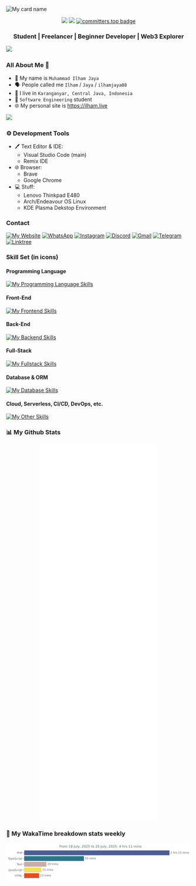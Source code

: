 ![My card name](https://cardivo-beta.vercel.app/api?name=Muhammad%20Ilham%20Jaya&description=Hi%20There,%20i%27m%20Beginner%20Developer%20and%20I%27m%20from%20Indonesia%20and%20now%20me%20%20studying%20at%20Software%20Engineering%20Major%20of%20Vocational%20High%20School%20%F0%9F%98%8A&image=https://avatars.githubusercontent.com/u/141555404&pattern=ticTacToe&colorPattern=%23eaeaea&opacity=0.5&site=https:/ilham.live&instagram=ilham.j_08&github=ilhamjaya08)




<div align="center">
<img src="https://komarev.com/ghpvc/?username=ilhamjaya08&label=PROFILE+VIEWS"/>
<a href="https://github.com/ilhamjaya08"><img src="https://img.shields.io/github/followers/ilhamjaya08?label=followers&style=social"/></a>
<a href="https://user-badge.committers.top/indonesia/ilhamjaya08"><img src="https://user-badge.committers.top/indonesia/ilhamjaya08.svg" alt="committers.top badge"></a>
</div>

<h3 align="center">
Student | Freelancer | Beginner Developer | Web3 Explorer
</h3>

<img src="https://user-images.githubusercontent.com/73097560/115834477-dbab4500-a447-11eb-908a-139a6edaec5c.gif">

### All About Me 👤
- 🤵 My name is `Muhammad Ilham Jaya`
- 🗣️ People called me `Ilham` / `Jaya` / `ilhamjaya08`
- 🏡 I live in `Karanganyar, Central Java, Indonesia`
- 🏫 `Software Engineering` student
- 🌐 My personal site is <a href="https://ilham.live">https://ilham.live</a>

<img src="https://user-images.githubusercontent.com/73097560/115834477-dbab4500-a447-11eb-908a-139a6edaec5c.gif">

### ⚙️ Development Tools
- 🖊️ Text Editor & IDE:
  - Visual Studio Code (main)
  - Remix IDE
- 🌐 Browser:
  - Brave
  - Google Chrome
- 💻 Stuff:
  - Lenovo Thinkpad E480
  - Arch/Endeavour OS Linux
  - KDE Plasma Dekstop Environment

### Contact
[![My Website](https://img.shields.io/badge/My%20Website-FF5722?style=for-the-badge&logo=blogger&logoColor=white)](https://ilhamjaya08.me)
[![WhatsApp](https://img.shields.io/badge/WhatsApp-25D366?style=for-the-badge&logo=whatsapp&logoColor=white)](https://linktr.ee/ilhamjaya08)
[![Instagram](https://img.shields.io/badge/Instagram-%23E4405F.svg?style=for-the-badge&logo=Instagram&logoColor=white)](https://instagram.com/ilham.j_08)
[![Discord](https://img.shields.io/badge/Discord-%235865F2.svg?style=for-the-badge&logo=discord&logoColor=white)](https://discord.gg)
[![Gmail](https://img.shields.io/badge/Gmail-D14836?style=for-the-badge&logo=gmail&logoColor=white)](mailto:m.ilhamjaya1808@gmail.com)
[![Telegram](https://img.shields.io/badge/Telegram-2CA5E0?style=for-the-badge&logo=telegram&logoColor=white)](https://t.me/@ilhamjaya08)
[![Linktree](https://img.shields.io/badge/linktree-1de9b6?style=for-the-badge&logo=linktree&logoColor=white)](https://linktr.ee/ilhamjaya08)


### Skill Set (in icons)
#### Programming Language
[![My Programming Language Skills](https://skillicons.dev/icons?i=js,ts,java,php,solidity)](https://skillicons.dev)

#### Front-End
[![My Frontend Skills](https://skillicons.dev/icons?i=html,css,jquery,svelte,react,tailwind,bootstrap)](https://skillicons.dev)

#### Back-End
[![My Backend Skills](https://skillicons.dev/icons?i=nodejs,bun,nest,express,laravel)](https://skillicons.dev)

#### Full-Stack
[![My Fullstack Skills](https://skillicons.dev/icons?i=next,astro)](https://skillicons.dev)

#### Database & ORM
[![My Database Skills](https://skillicons.dev/icons?i=prisma,sequelize,mysql,mongodb,sqlite)](https://skillicons.dev)

#### Cloud, Serverless, CI/CD, DevOps, etc.
[![My Other Skills](https://skillicons.dev/icons?i=vercel,netlify,azure,githubactions,github,linux)](https://skillicons.dev)
### 📊 My Github Stats

<p align="center"><img src="https://raw.githubusercontent.com/ilhamjaya08/ilhamjaya08/main/github-metrics.svg" alt="Metrics"></p>

### 📝 My WakaTime breakdown stats weekly
<p align="center"><img src="https://raw.githubusercontent.com/ilhamjaya08/ilhamjaya08/main/images/stat.svg" alt="Wakatime"></p>
